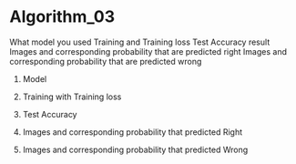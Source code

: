 # Algorithm_03

What model you used
Training and Training loss
Test Accuracy result
Images and corresponding probability that are predicted right
Images and corresponding probability that are predicted wrong


1. Model


2. Training with Training loss


3. Test Accuracy

4. Images and corresponding probability that predicted Right


5. Images and corresponding probability that predicted Wrong
